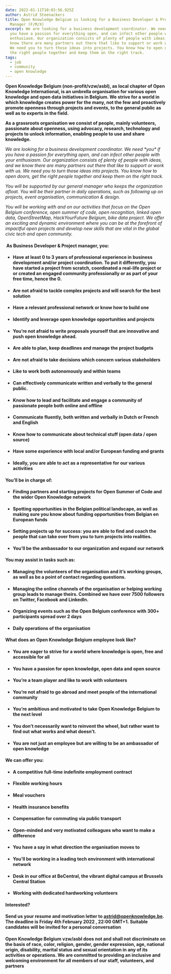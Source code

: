 ```yaml
---
date: 2022-01-11T10:03:56.925Z
author: Astrid Steenackers
title: Open Knowledge Belgium is looking for a Business Developer & Project
  Manager (F/M/X)
excerpt: We are looking for a business development coordinator. We need *you* if
  you have a passion for everything open, and can infect other people with your
  enthusiasm. Our organization consists of plenty of people with ideas, and we
  know there are many partners out there that like to support or work with us.
  We need you to turn those ideas into projects. You know how to open doors, get
  the right people together and keep them on the right track.
tags:
  - job
  - community
  - open knowledge
---
```

**Open Knowledge Belgium (non-profit/vzw/asbl), as local chapter of Open Knowledge International, is an umbrella organisation for various open knowledge and open data initiatives in Belgium. We strive for a world in which knowledge creates power for the many, not the few and proactively promote openness through projects and events, to the general public as well as to experts in the field.**

**As a grassroots organisation we consist of people, mainly volunteers, passionate about openness, using advocacy, research, technology and projects to unlock information, enabling people to use and share knowledge.**

*We are looking for a business development coordinator. We need \*you\* if you have a passion for everything open, and can infect other people with your enthusiasm. Our organization consists of plenty of people with ideas, and we know there are many partners out there that like to support or work with us. We need you to turn those ideas into projects. You know how to open doors, get the right people together and keep them on the right track.*

*You will be supported by our general manager who keeps the organization afloat. You will be their partner in daily operations, such as following up on projects, event organisation, communication & design.*

*You will be working with and on our activities that focus on the Open Belgium conference, open summer of code, open recognition, linked open data, OpenStreetMap, HackYourFuture Belgium, bike data project. We offer an exciting and dynamic environment where you can be at the forefront of impactful open projects and develop new skills that are vital in the global civic tech and open community.*

####  **As Business Developer & Project manager, you:**

* #### Have at least 0 to 3 years of professional experience in business development and/or project coordination. To put it differently, you have started a project from scratch, coordinated a real-life project or or created an engaged community professionally or as part of your free time, hence the 0.
* #### Are not afraid to tackle complex projects and will search for the best solution
* #### Have a relevant professional network or know how to build one
* #### Identify and leverage open knowledge opportunities and projects
* #### You’re not afraid to write proposals yourself that are innovative and push open knowledge ahead.  
* #### Are able to plan, keep deadlines and manage the project budgets
* #### Are not afraid to take decisions which concern various stakeholders
* #### Like to work both autonomously and within teams
* #### Can effectively communicate written and verbally to the general public.
* #### Know how to lead and facilitate and engage a community of passionate people both online and offline
* #### Communicate fluently, both written and verbally in Dutch or French and English
* #### Know how to communicate about technical stuff (open data / open source)
* #### Have some experience with local and/or European funding and grants
* #### Ideally, you are able to act as a representative for our various activities

#### **You’ll be in charge of:**

* #### Finding partners and starting projects for Open Summer of Code and the wider Open Knowledge network
* #### Spotting opportunities in the Belgian political landscape, as well as making sure you know about funding opportunities from Belgian en European funds
* #### Setting projects up for success: you are able to find and coach the people that can take over from you to turn projects into realities.
* #### You’ll be the ambassador to our organization and expand our network

#### **You may assist in tasks such as:**

* #### Managing the volunteers of the organisation and it’s working groups, as well as be a point of contact regarding questions.
* #### Managing the online channels of the organisation or helping working group leads to manage theirs. Combined we have over 7500 followers on Twitter, Facebook and LinkedIn.
* #### Organizing events such as the Open Belgium conference with 300+ participants spread over 2 days
* #### Daily operations of the organisation

#### **What does an Open Knowledge Belgium employee look like?**

* #### You are eager to strive for a world where knowledge is open, free and accessible for all
* #### You have a passion for open knowledge, open data and open source
* #### You’re a team player and like to work with volunteers
* #### You’re not afraid to go abroad and meet people of the international community
* #### You’re ambitious and motivated to take Open Knowledge Belgium to the next level
* #### You don’t necessarily want to reinvent the wheel, but rather want to find out what works and what doesn’t.
* #### You are not just an employee but are willing to be an ambassador of open knowledge

#### **We can offer you:**

* #### A competitive full-time indefinite employment contract
* #### Flexible working hours
* #### Meal vouchers
* #### Health insurance benefits
* #### Compensation for commuting via public transport
* #### Open-minded and very motivated colleagues who want to make a difference
* #### You have a say in what direction the organisation moves to
* #### You’ll be working in a leading tech environment with international network
* #### Desk in our office at BeCentral, the vibrant digital campus at Brussels Central Station
* #### Working with dedicated hardworking volunteers

#### **Interested?**

#### Send us your resume and motivation letter to astrid@openknowledge.be. The deadline is **Friday 4th February 2022 , 22:00 GMT+1.** Suitable candidates will be invited for a personal conversation

#### Open Knowledge Belgium vzw/asbl does not and shall not discriminate on the basis of race, color, religion, gender, gender expression, age, national origin, disability, marital status and sexual orientation in any of its activities or operations. We are committed to providing an inclusive and welcoming environment for all members of our staff, volunteers, and partners

[](<>)